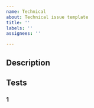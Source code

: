```yaml
---
name: Technical
about: Technical issue template
title: ''
labels: ''
assignees: ''

---
```


## Description

## Tests

### 1
